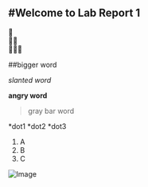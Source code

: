 #Welcome to Lab Report 1
---

🥜<br>
🥜🥜<br>
🥜🥜🥜

##bigger word

*slanted word*

**angry word**

>gray bar word

*dot1
*dot2
*dot3
1. A
2. B
3. C

![Image](https://media.sproutsocial.com/uploads/2017/02/10x-featured-social-media-image-size.png)
